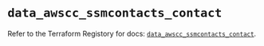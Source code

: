 # `data_awscc_ssmcontacts_contact`

Refer to the Terraform Registory for docs: [`data_awscc_ssmcontacts_contact`](https://registry.terraform.io/providers/hashicorp/awscc/0.70.0/docs/data-sources/ssmcontacts_contact).
